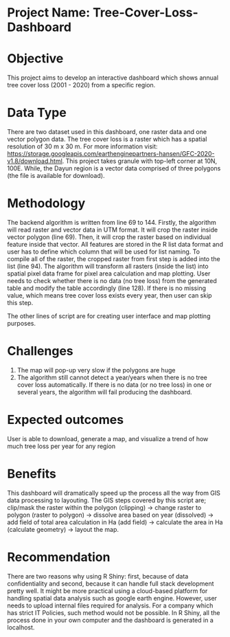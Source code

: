# Project Name: Tree-Cover-Loss-Dashboard

# Objective
This project aims to develop an interactive dashboard which shows annual tree cover loss (2001 - 2020) from a specific region.

# Data Type
There are two dataset used in this dashboard, one raster data and one vector polygon data. The tree cover loss is a raster which has a spatial resolution of 30 m x 30 m. For more information visit: https://storage.googleapis.com/earthenginepartners-hansen/GFC-2020-v1.8/download.html. This project takes granule with top-left corner at 10N, 100E.  While, the Dayun region is a vector data comprised of three polygons (the file is available for download).

# Methodology
The backend algorithm is written from line 69 to 144. Firstly, the algorithm will read raster and vector data in UTM format. It will crop the raster inside vector polygon (line 69). Then, it will crop the raster based on individual feature inside that vector. All features are stored in the R list data format and user has to define which column that will be used for list naming. To compile all of the raster, the cropped raster from first step is added into the list (line 94). The algorithm will transform all rasters (inside the list) into spatial pixel data frame for pixel area calculation and map plotting. User needs to check whether there is no data (no tree loss) from the generated table and modify the table accordingly (line 128). If there is no missing value, which means tree cover loss exists every year, then user can skip this step. 

The other lines of script are for creating user interface and map plotting purposes.

# Challenges
1. The map will pop-up very slow if the polygons are huge
2. The algorithm still cannot detect a year/years when there is no tree cover loss automatically. If there is no data (or no tree loss) in one or several years, the algorithm will fail producing the dashboard.

# Expected outcomes
User is able to download, generate a map, and visualize a trend of how much tree loss per year for any region

# Benefits
This dashboard will dramatically speed up the process all the way from GIS data processing to layouting. The GIS steps covered by this script are; clip/mask the raster within the polygon (clipping) -> change raster to polygon (raster to polygon) -> dissolve area based on year (dissolved) -> add field of total area calculation in Ha (add field) -> calculate the area in Ha (calculate geometry) -> layout the map.

# Recommendation
There are two reasons why using R Shiny: first, because of data confidentiality and second, because it can handle full stack development pretty well. It might be more practical using a cloud-based platform for handling spatial data analysis such as google earth engine. However, user needs to upload internal files required for analysis. For a company which has strict IT Policies, such method would not be possible. In R Shiny, all the process done in your own computer and the dashboard is generated in a localhost.

  
